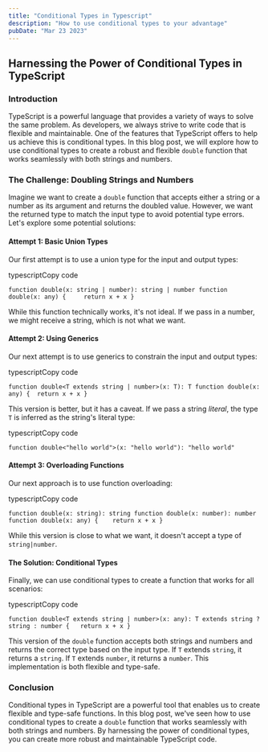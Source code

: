 ```yaml
---
title: "Conditional Types in Typescript"
description: "How to use conditional types to your advantage"
pubDate: "Mar 23 2023"
---
```


## Harnessing the Power of Conditional Types in TypeScript

### Introduction

TypeScript is a powerful language that provides a variety of ways to solve the same problem. As developers, we always strive to write code that is flexible and maintainable. One of the features that TypeScript offers to help us achieve this is conditional types. In this blog post, we will explore how to use conditional types to create a robust and flexible `double` function that works seamlessly with both strings and numbers.

### The Challenge: Doubling Strings and Numbers

Imagine we want to create a `double` function that accepts either a string or a number as its argument and returns the doubled value. However, we want the returned type to match the input type to avoid potential type errors. Let's explore some potential solutions:

#### Attempt 1: Basic Union Types

Our first attempt is to use a union type for the input and output types:

typescriptCopy code

`function double(x: string | number): string | number function double(x: any) { 	return x + x }`

While this function technically works, it's not ideal. If we pass in a number, we might receive a string, which is not what we want.

#### Attempt 2: Using Generics

Our next attempt is to use generics to constrain the input and output types:

typescriptCopy code

`function double<T extends string | number>(x: T): T function double(x: any) { 	return x + x }`

This version is better, but it has a caveat. If we pass a string _literal_, the type `T` is inferred as the string's literal type:

typescriptCopy code

`function double<"hello world">(x: "hello world"): "hello world"`

#### Attempt 3: Overloading Functions

Our next approach is to use function overloading:

typescriptCopy code

`function double(x: string): string function double(x: number): number function double(x: any) { 	return x + x }`

While this version is close to what we want, it doesn't accept a type of `string|number`.

#### The Solution: Conditional Types

Finally, we can use conditional types to create a function that works for all scenarios:

typescriptCopy code

`function double<T extends string | number>(x: any): T extends string ? string : number {   return x + x }`

This version of the `double` function accepts both strings and numbers and returns the correct type based on the input type. If `T` extends `string`, it returns a `string`. If `T` extends `number`, it returns a `number`. This implementation is both flexible and type-safe.

### Conclusion

Conditional types in TypeScript are a powerful tool that enables us to create flexible and type-safe functions. In this blog post, we've seen how to use conditional types to create a `double` function that works seamlessly with both strings and numbers. By harnessing the power of conditional types, you can create more robust and maintainable TypeScript code.